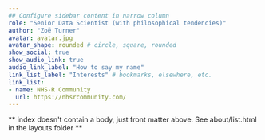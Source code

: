 ```yaml
---
## Configure sidebar content in narrow column
role: "Senior Data Scientist (with philosophical tendencies)"
author: "Zoë Turner"
avatar: avatar.jpg
avatar_shape: rounded # circle, square, rounded
show_social: true
show_audio_link: true
audio_link_label: "How to say my name" 
link_list_label: "Interests" # bookmarks, elsewhere, etc.
link_list:
- name: NHS-R Community
  url: https://nhsrcommunity.com/
---
```


** index doesn't contain a body, just front matter above.
See about/list.html in the layouts folder **
